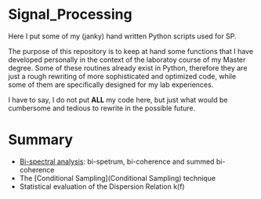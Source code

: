 # Signal_Processing
Here I put some of my (janky) hand written Python scripts used for SP.

The purpose of this repository is to keep at hand some functions that I have developed personally in the context of the laboratoy course of my Master degree. Some of these routines already exist in Python, therefore they are just a rough rewriting of more sophisticated and optimized code, while some of them are specifically designed for my lab experiences. 

I have to say, I do not put __ALL__ my code here, but just what would be cumbersome and tedious to rewrite in the possible future.

# Summary

- [Bi-spectral analysis](Bi-coherence): bi-spetrum, bi-coherence and summed bi-coherence
- The [Conditional Sampling](Conditional Sampling) technique
- Statistical evaluation of the Dispersion Relation k(f)
